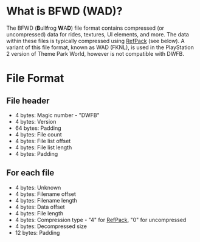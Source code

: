# What is BFWD (WAD)?
The BFWD (**B**ull**f**rog **W**A**D**) file format contains compressed (or uncompressed) data for rides, textures, UI elements, and more.  The data within these files is typically compressed using [RefPack](http://wiki.niotso.org/RefPack) (see below).  A variant of this file format, known as WAD (FKNL), is used in the PlayStation 2 version of Theme Park World, however is not compatible with DWFB.

# File Format
## File header

* 4 bytes: Magic number - "DWFB"
* 4 bytes: Version
* 64 bytes: Padding
* 4 bytes: File count
* 4 bytes: File list offset
* 4 bytes: File list length
* 4 bytes: Padding

## For each file
* 4 bytes: Unknown
* 4 bytes: Filename offset
* 4 bytes: Filename length
* 4 bytes: Data offset
* 4 bytes: File length
* 4 bytes: Compression type - "4" for [RefPack](http://wiki.niotso.org/RefPack), "0" for uncompressed
* 4 bytes: Decompressed size
* 12 bytes: Padding